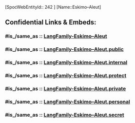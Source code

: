 ﻿---
tags:
- Lang_Family
type: LangFamily
---

[SpocWebEntityId:: 242 ]
[Name::Eskimo–Aleut]


## Confidential Links & Embeds: 

### #is_/same_as :: [LangFamily-Eskimo–Aleut](/_Standards/Language/Lang~Family/LangFamily-Eskimo–Aleut.md) 

### #is_/same_as :: [LangFamily-Eskimo–Aleut.public](/_public/Language/Lang~Family/LangFamily-Eskimo–Aleut.public.md) 

### #is_/same_as :: [LangFamily-Eskimo–Aleut.internal](/_internal/Language/Lang~Family/LangFamily-Eskimo–Aleut.internal.md) 

### #is_/same_as :: [LangFamily-Eskimo–Aleut.protect](/_protect/Language/Lang~Family/LangFamily-Eskimo–Aleut.protect.md) 

### #is_/same_as :: [LangFamily-Eskimo–Aleut.private](/_private/Language/Lang~Family/LangFamily-Eskimo–Aleut.private.md) 

### #is_/same_as :: [LangFamily-Eskimo–Aleut.personal](/_personal/Language/Lang~Family/LangFamily-Eskimo–Aleut.personal.md) 

### #is_/same_as :: [LangFamily-Eskimo–Aleut.secret](/_secret/Language/Lang~Family/LangFamily-Eskimo–Aleut.secret.md)

